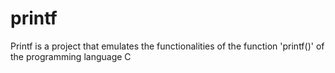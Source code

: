 # printf
Printf is a project that emulates the functionalities of the function 'printf()' of the programming language C
